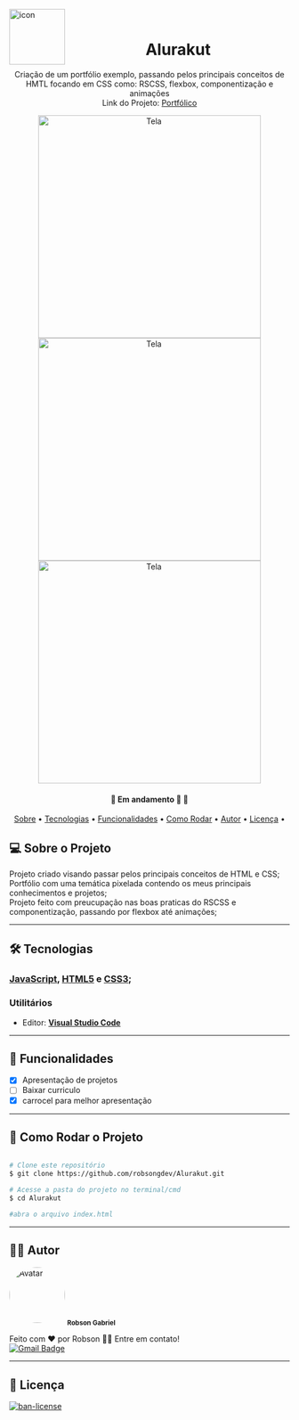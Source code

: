 <img alt="icon" title="#icon" src="https://i.imgur.com/O14s0Df.png" width="100px" align = "left"> <br>
<h1 align="center"> Alurakut </h1>

<p align="center"> 
  Criação de um portfólio exemplo, passando pelos principais conceitos de HMTL focando em CSS como: RSCSS, flexbox, componentização e animações
  <br/>
  Link do Projeto: <a href="https://robsongdev.github.io/portifolio/" >Portfólico</a>
</p>


<p align="center">
  <img alt="Tela" title="#Tela" src="https://imgur.com/UJjmdz1.png" width="400px">

  <img alt="Tela" title="#Tela" src="https://imgur.com/pmyEkJl.png" width="400px">
  
  <img alt="Tela" title="#Tela" src="https://imgur.com/nW8cTL1.png" width="400px">
</p>


<h4 align="center"> 
	🚧  Em andamento 🚀 🚧
</h4>

<p align="center">
  <a href="#-sobre-o-projeto">Sobre</a> •
  <a href="#-tecnologias">Tecnologias</a> •
  <a href="#-funcionalidades">Funcionalidades</a> •
  <a href="#-como-rodar-o-projeto">Como Rodar</a> •
  <a href="#-autor">Autor</a> •
  <a href="#-licença">Licença</a> •
  
</p>


## 💻 Sobre o Projeto

  Projeto criado visando passar pelos principais conceitos de HTML e CSS;<br/>
  Portfólio com uma temática pixelada contendo os meus principais conhecimentos e projetos;<br/>
  Projeto feito com preucupação nas boas praticas do RSCSS e componentização, passando por flexbox até animações;<br/>
  
  
---

## 🛠 Tecnologias

### [JavaScript](https://www.javascript.com/), [HTML5](https://developer.mozilla.org/pt-BR/docs/Web/HTML) e [CSS3](https://developer.mozilla.org/pt-BR/docs/Web/CSS);
  

### **Utilitários**

-   Editor:  **[Visual Studio Code](https://code.visualstudio.com/)**
---

## 📝 Funcionalidades

- [x] Apresentação de projetos
- [ ] Baixar curriculo
- [x] carrocel para melhor apresentação
---

## 🎲 Como Rodar o Projeto


```bash

# Clone este repositório
$ git clone https://github.com/robsongdev/Alurakut.git

# Acesse a pasta do projeto no terminal/cmd
$ cd Alurakut

#abra o arquivo index.html
```
---

## 👨‍💻 Autor

<img style = "border-radius: 50%;" src = "https://avatars.githubusercontent.com/u/61766294?s=460&u=63adaa91f7c8f4a54950026f5a69a44f35e97030&v=4" width = "100px;" alt = "Avatar" />
<sub> <b> Robson Gabriel</b> </sub>

Feito com ❤️ por Robson 👋🏽 Entre em contato!<br>
[![Gmail Badge](https://img.shields.io/badge/-robsong369@gmail.com-c14438?style=flat-square&logo=Gmail&logoColor=white&link=mailto:robsong369@gmail.com)](mailto:robsong369@gmail.com)


---
## 📝 Licença

<a href="./LICENSE">
  <img alt="ban-license" src="https://img.shields.io/apm/l/pack">
</a>
